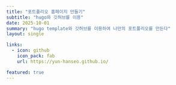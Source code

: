 ```yaml
---
title: "포트폴리오 홈페이지 만들기"
subtitle: "hugo와 깃허브를 이용"
date: 2025-10-01
summary: "hugo template와 깃허브를 이용하여 나만의 포트폴리오를 만든다"
layout: single

links:
  - icon: github
    icon_pack: fab
    url: https://yun-hanseo.github.io/

featured: true
---
```


